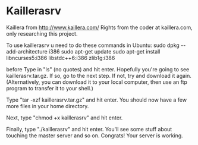 # Kaillerasrv
Kaillera from http://www.kaillera.com/
Rights from the coder at kaillera.com, only researching this project.

To use kaillerasrv u need to do these commands in Ubuntu:
sudo dpkg --add-architecture i386
sudo apt-get update
sudo apt-get install libncurses5:i386 libstdc++6:i386 zlib1g:i386

before
Type in "ls" (no quotes) and hit enter. Hopefully you're going to see kaillerasrv.tar.gz. If so, go to the next step. If not, try and download it again. (Alternatively, you can download it to your local computer, then use an ftp program to transfer it to your shell.)

Type "tar -xzf kaillerasrv.tar.gz" and hit enter. You should now have a few more files in your home directory.

Next, type "chmod +x kaillerasrv" and hit enter.

Finally, type "./kaillerasrv" and hit enter. You'll see some stuff about touching the master server and so on. Congrats! Your server is working.

